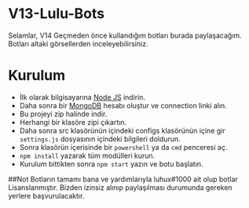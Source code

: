 # V13-Lulu-Bots

Selamlar, V14 Geçmeden önce kullandığım botları burada paylaşacağım. Botları altaki görsellerden inceleyebilirsiniz.

# Kurulum

* İlk olarak bilgisayarına [Node JS](https://nodejs.org/en/) indirin.
* Daha sonra bir [MongoDB](http://mongodb.com) hesabı oluştur ve connection linki alın.
* Bu projeyi zip halinde indir.
* Herhangi bir klasöre zipi çıkartın.
* Daha sonra src klasörünün içindeki configs klasörünün içine gir `settings.js` dosyasının içindeki bilgileri doldurun.
* Sonra klasörün içerisinde bir `powershell` ya da `cmd` penceresi aç.
* ```npm install``` yazarak tüm modülleri kurun.
* Kurulum bittikten sonra ```npm start``` yazın ve botu başlatın.

##Not Botların tamamı bana ve yardımlarıyla luhux#1000 ait olup botlar Lisanslanmıştır. Bizden izinsiz alınıp paylaşılması durumunda gereken yerlere başvurulacaktır.

